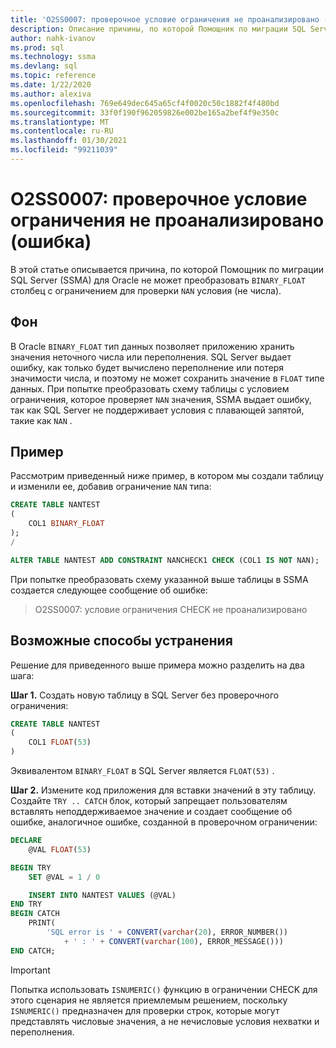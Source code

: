 ```yaml
---
title: 'O2SS0007: проверочное условие ограничения не проанализировано (ошибка)'
description: Описание причины, по которой Помощник по миграции SQL Server (SSMA) для Oracle не может преобразовать столбец BINARY_FLOAT с ограничением для проверки условия NAN (не число).
author: nahk-ivanov
ms.prod: sql
ms.technology: ssma
ms.devlang: sql
ms.topic: reference
ms.date: 1/22/2020
ms.author: alexiva
ms.openlocfilehash: 769e649dec645a65cf4f0020c50c1882f4f480bd
ms.sourcegitcommit: 33f0f190f962059826e002be165a2bef4f9e350c
ms.translationtype: MT
ms.contentlocale: ru-RU
ms.lasthandoff: 01/30/2021
ms.locfileid: "99211039"
---
```

# <a name="o2ss0007-check-constraint-condition-not-parsed-error"></a>O2SS0007: проверочное условие ограничения не проанализировано (ошибка)

В этой статье описывается причина, по которой Помощник по миграции SQL Server (SSMA) для Oracle не может преобразовать `BINARY_FLOAT` столбец с ограничением для проверки `NAN` условия (не числа).

## <a name="background"></a>Фон

В Oracle `BINARY_FLOAT` тип данных позволяет приложению хранить значения неточного числа или переполнения. SQL Server выдает ошибку, как только будет вычислено переполнение или потеря значимости числа, и поэтому не может сохранить значение в `FLOAT` типе данных. При попытке преобразовать схему таблицы с условием ограничения, которое проверяет `NAN` значения, SSMA выдает ошибку, так как SQL Server не поддерживает условия с плавающей запятой, такие как `NAN` .

## <a name="example"></a>Пример

Рассмотрим приведенный ниже пример, в котором мы создали таблицу и изменили ее, добавив ограничение `NAN` типа:

```sql
CREATE TABLE NANTEST
(
    COL1 BINARY_FLOAT
);
/

ALTER TABLE NANTEST ADD CONSTRAINT NANCHECK1 CHECK (COL1 IS NOT NAN);
```

При попытке преобразовать схему указанной выше таблицы в SSMA создается следующее сообщение об ошибке:

> O2SS0007: условие ограничения CHECK не проанализировано

## <a name="possible-remedies"></a>Возможные способы устранения

Решение для приведенного выше примера можно разделить на два шага:

**Шаг 1.** Создать новую таблицу в SQL Server без проверочного ограничения:

```sql
CREATE TABLE NANTEST
(
    COL1 FLOAT(53)
)
```

Эквивалентом `BINARY_FLOAT` в SQL Server является `FLOAT(53)` .

**Шаг 2.** Измените код приложения для вставки значений в эту таблицу. Создайте `TRY .. CATCH` блок, который запрещает пользователям вставлять неподдерживаемое значение и создает сообщение об ошибке, аналогичное ошибке, созданной в проверочном ограничении:

```sql
DECLARE
    @VAL FLOAT(53)

BEGIN TRY
    SET @VAL = 1 / 0

    INSERT INTO NANTEST VALUES (@VAL)
END TRY
BEGIN CATCH
    PRINT(
        'SQL error is ' + CONVERT(varchar(20), ERROR_NUMBER())
            + ' : ' + CONVERT(varchar(100), ERROR_MESSAGE()))
END CATCH;
```

> [!IMPORTANT]
> Попытка использовать `ISNUMERIC()` функцию в ограничении CHECK для этого сценария не является приемлемым решением, поскольку `ISNUMERIC()` предназначен для проверки строк, которые могут представлять числовые значения, а не нечисловые условия нехватки и переполнения.
